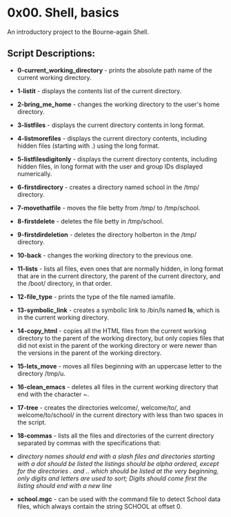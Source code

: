 # 0x00. Shell, basics
An introductory project to the Bourne-again Shell.

## Script Descriptions:
* **0-current_working_directory** - prints the absolute path name of the current working directory.

* **1-listit** - displays the contents list of the current directory.

* **2-bring_me_home** - changes the working directory to the user's home directory.

* **3-listfiles** - displays the current directory contents in long format.

* **4-listmorefiles** - displays the current directory contents, including hidden files (starting with .) using the long format.

* **5-listfilesdigitonly** - displays the current directory contents, including hidden files, in long format with the user and group IDs displayed numerically.

* **6-firstdirectory** - creates a directory named school in the /tmp/ directory.

* **7-movethatfile** - moves the file betty from /tmp/ to /tmp/school.

* **8-firstdelete** - deletes the file betty in /tmp/school.

* **9-firstdirdeletion** - deletes the directory holberton in the /tmp/ directory.

* **10-back** - changes the working directory to the previous one.

* **11-lists** - lists all files, even ones that are normally hidden, in long format that are in the current directory, the parent of the current directory, and the /boot/ directory, in that order.

* **12-file_type** - prints the type of the file named iamafile.

* **13-symbolic_link** - creates a symbolic link to /bin/ls named __ls__, which is in the current working directory.

* **14-copy_html** - copies all the HTML files from the current working directory to the parent of the working directory, but only copies files that did not exist in the parent of the working directory or were newer than the versions in the parent of the working directory.

* **15-lets_move** - moves all files beginning with an uppercase letter to the directory /tmp/u.

* **16-clean_emacs** - deletes all files in the current working directory that end with the character ~.

* **17-tree** - creates the directories welcome/, welcome/to/, and welcome/to/school/ in the current directory with less than two spaces in the script.

* **18-commas** - lists all the files and directories of the current directory separated by commas with the specifications that:

*  *directory names should end with a slash
files and directories starting with a dot should be listed
the listings should be alpha ordered, except for the directories . and .. which should be listed at the very beginning,
only digits and letters are used to sort; Digits should come first
the listing should end with a new line*
* **school.mgc** - can be used with the command file to detect School data files, which always contain the string SCHOOL at offset 0.

